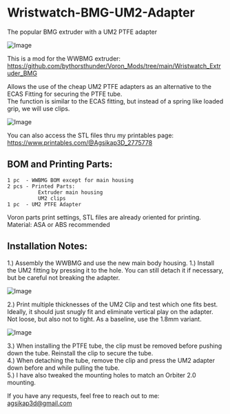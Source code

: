 # Wristwatch-BMG-UM2-Adapter
The popular BMG extruder with a UM2 PTFE adapter

![Image](https://github.com/user-attachments/assets/c3d94700-53e7-4319-82ff-a49bcaa7ad6d)

This is a mod for the WWBMG extruder:  
https://github.com/bythorsthunder/Voron_Mods/tree/main/Wristwatch_Extruder_BMG

Allows the use of the cheap UM2 PTFE adapters as an alternative to the ECAS Fitting for securing the PTFE tube.  
The function is similar to the ECAS fitting, but instead of a spring like loaded grip, we will use clips.

![Image](https://github.com/user-attachments/assets/2064d4be-3edf-4c51-ab7c-143e5a17330f)

You can also access the STL files thru my printables page:  
https://www.printables.com/@Agsikap3D_2775778

## BOM and Printing Parts:  
```
1 pc  - WWBMG BOM except for main housing  
2 pcs - Printed Parts:
          Extruder main housing
          UM2 clips  
1 pc  - UM2 PTFE Adapter  
```

Voron parts print settings, STL files are already oriented for printing.  
Material: ASA or ABS recommended

## Installation Notes:
1.) Assembly the WWBMG and use the new main body housing.
1.) Install the UM2 fitting by pressing it to the hole. You can still detach it if necessary, but be careful not breaking the adapter.   

![Image](https://github.com/user-attachments/assets/9ff30367-a948-4bca-97e5-7c361c74cb14)

2.) Print multiple thicknesses of the UM2 Clip and test which one fits best. Ideally, it should just snugly fit and eliminate vertical play on the adapter. Not loose, but also not to tight. As a baseline, use the 1.8mm variant.

![Image](https://github.com/user-attachments/assets/93b82bd9-3741-4db8-84c5-561302408fca)

3.) When installing the PTFE tube, the clip must be removed before pushing down the tube. Reinstall the clip to secure the tube.  
4.) When detaching the tube, remove the clip and press the UM2 adapter down before and while pulling the tube.  
5.) I have also tweaked the mounting holes to match an Orbiter 2.0 mounting.

If you have any requests, feel free to reach out to me:  
agsikap3d@gmail.com










